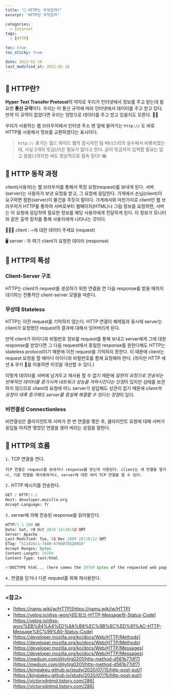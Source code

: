 ```yaml
---
title: "🚀 HTTP는 무엇일까?"
excerpt: "HTTP란 무엇일까"

categories:
  - Internet
tags:
  - [HTTP]

toc: true
toc_sticky: true

date: 2022-02-16
last_modified_at: 2022-02-16
---
```


## 🤔 HTTP란?

**Hyper Text Transfer Protocol**의 약자로 우리가 인터넷에서 정보를 주고 받는데 필요한 **통신 규약**이다. 우리는 이 통신 규약에 따라 인터넷에서 데이터를 주고 받고 있다. 만약 이 규약이 없었다면 우리는 엉망으로 데이터를 주고 받고 있을지도 모른다. 😵‍💫 

우리가 사용하는 웹 브라우저에서 인터넷 주소 맨 앞에 들어가는 `http://` 도 바로 HTTP를 사용해서 정보를 교환하겠다는 표시이다.

> `http://` 표기는 월드 와이드 웹의 창시자인 팀 버너스리의 실수에서 비롯되었는데, 사실 2개의 빗금(//)은 필요가 없다고 한다. 굳이 빗금까지 입력할 필요는 없고 쌍점(:)까지만 써도 정상적으로 접속 된다! 😂

## 📍 HTTP 동작 과정

client(사용자)는 웹 브라우저를 통해서 특정 요청(request)를 보내게 된다. 서버(server)는 사용자가 보낸 요청을 받고, 그 요청에 응답한다. 가게에서 손님(client)이 요구하면 점원(server)이 물건을 주듯이 말이다. 가게에서와 마찬가지로 client인 웹 브라우저가 HTTP를 통하여 서버로부터 웹페이지(HTML)나 그림 정보를 요청하면, 서버는 이 요청에 응답하여 필요한 정보를 해당 사용자에게 전달하게 된다. 이 정보가 모니터와 같은 출력 장치를 통해 사용자에게 나타나는 것이다.

🙋🏻‍♀️ client : ~에 대한 데이터 주세요 (request)

🖥️ server : 자 여기 client가 요청한 데이터 (response) 

## 📍 HTTP의 특성

### Client-Server 구조

HTTP는 client가 request를 생성하기 위한 연결을 연 다음 response를 받을 때까지 대기하는 전통적인 client-server 모델을 따른다.

### 무상태 Stateless

HTTP는 이전 request를 기억하지 않는다. HTTP 연결이 해제됨과 동시에 server는 client가 요청했던 request의 결과에 대해서 잊어버리게 된다. 

만약 client가 아이디와 비밀번호 정보를 request를 통해 보내고 server에게 그에 대한 response를 받았다면 그 다음 request에서 동일한 response를 원한다해도 HTTP는 stateless protocol이기 때문에 이전 request를 기억하지 못한다. 이 때문에 client는 request 요청을 할 때마다 아이디와 비밀번호를 함께 요청해야 한다. (하지만 HTTP 세션 & 쿠키 🍪를 이용하면 이것을 개선할 수 있다.)

이렇게 데이터를 서버에 남겨두고 재사용 할 수 없기 때문에 *일련의 요청으로 전송되는 반복적인 데이터를 증가시켜 네트워크 성능을 저하시킨다는 단점*이 있지만 상태를 보관하지 않으므로 client의 요청에 어느 server가 응답해도 상관이 없기 때문에 *client의 요청이 대폭 증가해도 server를 증설해 해결할 수 있다는 장점*이 있다.

### 비연결성 Connectionless

비연결성은 클라이언트와 서버가 한 번 연결을 맺은 후, 클라이언트 요청에 대해 서버가 응답을 마치면 맺었던 연결을 끊어 버리는 성질을 말한다.

## 📍 HTTP의 흐름

`1.` TCP 연결을 연다.
    
    TCP 연결은 request를 보내거나 response를 받는데 사용된다. client는 새 연결을 열거나, 기존 연결을 재사용하거나, server에 대한 여러 TCP 연결을 열 수 있다.
    
`2.` HTTP 메시지를 전송한다.

```python
GET / HTTP/1.1
Host: developer.mozilla.org
Accept-Language: fr
```

`3.` server에 의해 전송된 response를 읽어들인다.

```python
HTTP/1.1 200 OK
Date: Sat, 09 Oct 2010 14:28:02 GMT
Server: Apache
Last-Modified: Tue, 01 Dec 2009 20:18:22 GMT
ETag: "51142bc1-7449-479b075b2891b"
Accept-Ranges: bytes
Content-Length: 29769
Content-Type: text/html

<!DOCTYPE html... (here comes the 29769 bytes of the requested web page)
```

`4.` 연결을 닫거나 다른 request를 위해 재사용한다.

---

### <참고>

- [https://namu.wiki/w/HTTP](https://namu.wiki/w/HTTP)
- [https://velog.io/@ss-won/네트워크-HTTP-Message와-Status-Code](https://velog.io/@ss-won/%EB%84%A4%ED%8A%B8%EC%9B%8C%ED%81%AC-HTTP-Message%EC%99%80-Status-Code)
- [https://developer.mozilla.org/ko/docs/Web/HTTP/Methods](https://developer.mozilla.org/ko/docs/Web/HTTP/Methods)
- [https://developer.mozilla.org/ko/docs/Web/HTTP/Messages](https://developer.mozilla.org/ko/docs/Web/HTTP/Messages)
- [https://medium.com/@lyhlg0201/http-method-d561b77df7](https://medium.com/@lyhlg0201/http-method-d561b77df7)
- [https://kingjakeu.github.io/study/2020/07/15/http-post-put/](https://kingjakeu.github.io/study/2020/07/15/http-post-put/)
- [https://victorydntmd.tistory.com/286](https://victorydntmd.tistory.com/286)